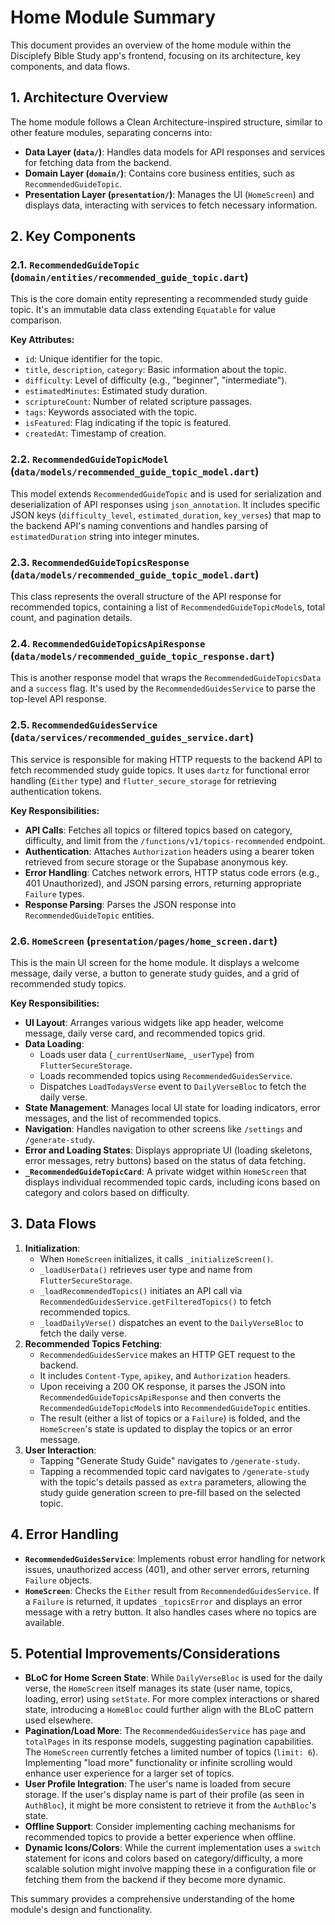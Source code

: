 # Home Module Summary

This document provides an overview of the home module within the Disciplefy Bible Study app's frontend, focusing on its architecture, key components, and data flows.

## 1. Architecture Overview

The home module follows a Clean Architecture-inspired structure, similar to other feature modules, separating concerns into:

-   **Data Layer (`data/`)**: Handles data models for API responses and services for fetching data from the backend.
-   **Domain Layer (`domain/`)**: Contains core business entities, such as `RecommendedGuideTopic`.
-   **Presentation Layer (`presentation/`)**: Manages the UI (`HomeScreen`) and displays data, interacting with services to fetch necessary information.

## 2. Key Components

### 2.1. `RecommendedGuideTopic` (`domain/entities/recommended_guide_topic.dart`)

This is the core domain entity representing a recommended study guide topic. It's an immutable data class extending `Equatable` for value comparison.

**Key Attributes:**

-   `id`: Unique identifier for the topic.
-   `title`, `description`, `category`: Basic information about the topic.
-   `difficulty`: Level of difficulty (e.g., "beginner", "intermediate").
-   `estimatedMinutes`: Estimated study duration.
-   `scriptureCount`: Number of related scripture passages.
-   `tags`: Keywords associated with the topic.
-   `isFeatured`: Flag indicating if the topic is featured.
-   `createdAt`: Timestamp of creation.

### 2.2. `RecommendedGuideTopicModel` (`data/models/recommended_guide_topic_model.dart`)

This model extends `RecommendedGuideTopic` and is used for serialization and deserialization of API responses using `json_annotation`. It includes specific JSON keys (`difficulty_level`, `estimated_duration`, `key_verses`) that map to the backend API's naming conventions and handles parsing of `estimatedDuration` string into integer minutes.

### 2.3. `RecommendedGuideTopicsResponse` (`data/models/recommended_guide_topic_model.dart`)

This class represents the overall structure of the API response for recommended topics, containing a list of `RecommendedGuideTopicModel`s, total count, and pagination details.

### 2.4. `RecommendedGuideTopicsApiResponse` (`data/models/recommended_guide_topic_response.dart`)

This is another response model that wraps the `RecommendedGuideTopicsData` and a `success` flag. It's used by the `RecommendedGuidesService` to parse the top-level API response.

### 2.5. `RecommendedGuidesService` (`data/services/recommended_guides_service.dart`)

This service is responsible for making HTTP requests to the backend API to fetch recommended study guide topics. It uses `dartz` for functional error handling (`Either` type) and `flutter_secure_storage` for retrieving authentication tokens.

**Key Responsibilities:**

-   **API Calls**: Fetches all topics or filtered topics based on category, difficulty, and limit from the `/functions/v1/topics-recommended` endpoint.
-   **Authentication**: Attaches `Authorization` headers using a bearer token retrieved from secure storage or the Supabase anonymous key.
-   **Error Handling**: Catches network errors, HTTP status code errors (e.g., 401 Unauthorized), and JSON parsing errors, returning appropriate `Failure` types.
-   **Response Parsing**: Parses the JSON response into `RecommendedGuideTopic` entities.

### 2.6. `HomeScreen` (`presentation/pages/home_screen.dart`)

This is the main UI screen for the home module. It displays a welcome message, daily verse, a button to generate study guides, and a grid of recommended study topics.

**Key Responsibilities:**

-   **UI Layout**: Arranges various widgets like app header, welcome message, daily verse card, and recommended topics grid.
-   **Data Loading**:
    -   Loads user data (`_currentUserName`, `_userType`) from `FlutterSecureStorage`.
    -   Loads recommended topics using `RecommendedGuidesService`.
    -   Dispatches `LoadTodaysVerse` event to `DailyVerseBloc` to fetch the daily verse.
-   **State Management**: Manages local UI state for loading indicators, error messages, and the list of recommended topics.
-   **Navigation**: Handles navigation to other screens like `/settings` and `/generate-study`.
-   **Error and Loading States**: Displays appropriate UI (loading skeletons, error messages, retry buttons) based on the status of data fetching.
-   **`_RecommendedGuideTopicCard`**: A private widget within `HomeScreen` that displays individual recommended topic cards, including icons based on category and colors based on difficulty.

## 3. Data Flows

1.  **Initialization**:
    -   When `HomeScreen` initializes, it calls `_initializeScreen()`.
    -   `_loadUserData()` retrieves user type and name from `FlutterSecureStorage`.
    -   `_loadRecommendedTopics()` initiates an API call via `RecommendedGuidesService.getFilteredTopics()` to fetch recommended topics.
    -   `_loadDailyVerse()` dispatches an event to the `DailyVerseBloc` to fetch the daily verse.
2.  **Recommended Topics Fetching**:
    -   `RecommendedGuidesService` makes an HTTP GET request to the backend.
    -   It includes `Content-Type`, `apikey`, and `Authorization` headers.
    -   Upon receiving a 200 OK response, it parses the JSON into `RecommendedGuideTopicsApiResponse` and then converts the `RecommendedGuideTopicModel`s into `RecommendedGuideTopic` entities.
    -   The result (either a list of topics or a `Failure`) is folded, and the `HomeScreen`'s state is updated to display the topics or an error message.
3.  **User Interaction**:
    -   Tapping "Generate Study Guide" navigates to `/generate-study`.
    -   Tapping a recommended topic card navigates to `/generate-study` with the topic's details passed as `extra` parameters, allowing the study guide generation screen to pre-fill based on the selected topic.

## 4. Error Handling

-   **`RecommendedGuidesService`**: Implements robust error handling for network issues, unauthorized access (401), and other server errors, returning `Failure` objects.
-   **`HomeScreen`**: Checks the `Either` result from `RecommendedGuidesService`. If a `Failure` is returned, it updates `_topicsError` and displays an error message with a retry button. It also handles cases where no topics are available.

## 5. Potential Improvements/Considerations

-   **BLoC for Home Screen State**: While `DailyVerseBloc` is used for the daily verse, the `HomeScreen` itself manages its state (user name, topics, loading, error) using `setState`. For more complex interactions or shared state, introducing a `HomeBloc` could further align with the BLoC pattern used elsewhere.
-   **Pagination/Load More**: The `RecommendedGuidesService` has `page` and `totalPages` in its response models, suggesting pagination capabilities. The `HomeScreen` currently fetches a limited number of topics (`limit: 6`). Implementing "load more" functionality or infinite scrolling would enhance user experience for a larger set of topics.
-   **User Profile Integration**: The user's name is loaded from secure storage. If the user's display name is part of their profile (as seen in `AuthBloc`), it might be more consistent to retrieve it from the `AuthBloc`'s state.
-   **Offline Support**: Consider implementing caching mechanisms for recommended topics to provide a better experience when offline.
-   **Dynamic Icons/Colors**: While the current implementation uses a `switch` statement for icons and colors based on category/difficulty, a more scalable solution might involve mapping these in a configuration file or fetching them from the backend if they become more dynamic.

This summary provides a comprehensive understanding of the home module's design and functionality.
